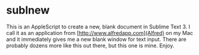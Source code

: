 sublnew
=======

This is an AppleScript to create a new, blank document in Sublime Text 3. I call it as an application from [http://www.alfredapp.com](Alfred) on my Mac and it immediately gives me a new blank window for text input. There are probably dozens more like this out there, but this one is mine. Enjoy. 
